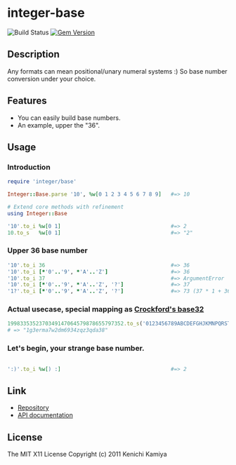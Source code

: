 integer-base
=============

![Build Status](https://github.com/kachick/integer-base/actions/workflows/test_behaviors.yml/badge.svg?branch=main)
[![Gem Version](https://badge.fury.io/rb/integer-base.svg)](http://badge.fury.io/rb/integer-base)

Description
-----------

Any formats can mean positional/unary numeral systems :)
So base number conversion under your choice.

Features
--------

* You can easily build base numbers.
* An example, upper the "36".

Usage
-----

### Introduction

```ruby
require 'integer/base'

Integer::Base.parse '10', %w[0 1 2 3 4 5 6 7 8 9]   #=> 10

# Extend core methods with refinement
using Integer::Base

'10'.to_i %w[0 1]                                   #=> 2
10.to_s   %w[0 1]                                   #=> "2"
```

### Upper 36 base number

```ruby
'10'.to_i 36                                        #=> 36
'10'.to_i [*'0'..'9', *'A'..'Z']                    #=> 36
'10'.to_i 37                                        #=> ArgumentError
'10'.to_i [*'0'..'9', *'A'..'Z', '?']               #=> 37
'1?'.to_i [*'0'..'9', *'A'..'Z', '?']               #=> 73 (37 * 1 + 36 * 1)
```

### Actual usecase, special mapping as [Crockford's base32](https://www.crockford.com/base32.html)

```ruby
1998335352370349147064579878655797352.to_s('0123456789ABCDEFGHJKMNPQRSTVWXYZ'.chars)
# => "1g3erma7w2dm6934zqz3qda38"
```

### Let's begin, your strange base number.

```ruby

':)'.to_i %w[) :]                                   #=> 2
```

Link
----

* [Repository](https://github.com/kachick/integer-base)
* [API documentation](https://kachick.github.io/integer-base/)

License
--------

The MIT X11 License
Copyright (c) 2011 Kenichi Kamiya

